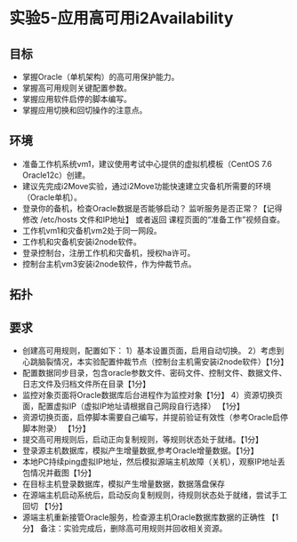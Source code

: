 # 实验5-应用高可用i2Availability

## 目标

- 掌握Oracle（单机架构）的高可用保护能力。
- 掌握高可用规则关键配置参数。
- 掌握应用软件启停的脚本编写。
- 掌握应用切换和回切操作的注意点。

## 环境

- 准备工作机系统vm1，建议使用考试中心提供的虚拟机模板（CentOS 7.6 Oracle12c）创建。
- 建议先完成i2Move实验，通过i2Move功能快速建立灾备机所需要的环境（Oracle单机）。
- 登录你的备机，检查Oracle数据是否能够启动？ 监听服务是否正常？【记得修改 /etc/hosts 文件和IP地址】
  或者返回 课程页面的“准备工作”视频自查。
- 工作机vm1和灾备机vm2处于同一网段。
- 工作机和灾备机安装i2node软件。
- 登录控制台，注册工作机和灾备机，授权ha许可。
- 控制台主机vm3安装i2node软件，作为仲裁节点。

## 拓扑

## 要求

- 创建高可用规则，配置如下： 1）基本设置页面，启用自动切换。 2）考虑到心跳脑裂情况，本实验配置仲裁节点（控制台主机需安装i2node软件）【1分】
- 配置数据同步目录，包含oracle参数文件、密码文件、控制文件、数据文件、日志文件及归档文件所在目录【1分】
- 监控对象页面将Oracle数据库后台进程作为监控对象【1分】 4）资源切换页面，配置虚拟IP（虚拟IP地址请根据自己网段自行选择） 【1分】
- 资源切换页面，启停脚本需要自己编写，并提前验证有效性（参考Oracle启停脚本附录） 【1分】
- 提交高可用规则后，启动正向复制规则，等规则状态处于就绪。【1分】
- 登录源主机数据库，模拟产生增量数据,参考Oracle增量数据。【1分】
- 本地PC持续ping虚拟IP地址，然后模拟源端主机故障（关机），观察IP地址丢包情况并截图【1分】
- 在目标主机登录数据库，模拟产生增量数据，数据落盘保存
- 在源端主机启动系统后，启动反向复制规则，待规则状态处于就绪，尝试手工回切 【1分】
- 源端主机重新接管Oracle服务，检查源主机Oracle数据库数据的正确性 【1分】
  备注：实验完成后，删除高可用规则并回收相关资源。